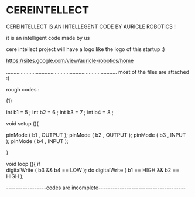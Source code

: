 # CEREINTELLECT
CEREINTELLECT IS AN INTELLEGENT CODE BY AURICLE ROBOTICS !

it is an intelligent code made by us 

cere intellect project will have a logo like the logo of this startup :)

https://sites.google.com/view/auricle-robotics/home

...........................................................................
most of the files are attached :)

rough codes :

(1) 



int b1 = 5 ;
int b2 = 6 ;
int b3 = 7 ;
int b4 = 8 ;

void setup (){

pinMode ( b1 , OUTPUT );
pinMode ( b2 , OUTPUT );
pinMode ( b3 , INPUT  );
pinMode ( b4 , INPUT );

}

void loop (){
if  
digitalWrite ( b3 && b4 == LOW );
do 
digitalWrite ( b1 == HIGH && b2 == HIGH );

-----------------codes are incomplete-------------------------------------


















